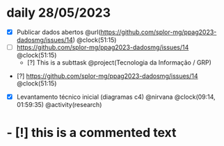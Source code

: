 # daily 28/05/2023

- [x] Publicar dados abertos @url(https://github.com/splor-mg/ppag2023-dadosmg/issues/14) @clock(51:15)
- [ ] https://github.com/splor-mg/ppag2023-dadosmg/issues/14 @clock(51:15)
  - [?] This is a subttask @project(Tecnologia da Informação / GRP)
- [?] https://github.com/splor-mg/ppag2023-dadosmg/issues/14 @clock(51:15)
- [x] Levantamento técnico inicial (diagramas c4) @nirvana @clock(09:14, 01:59:35) @activity(research)
# - [!] this is a commented text
